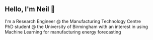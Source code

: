 <h2>Hello, I'm Neil 👋</h2>

I'm a Research Engineer @ the Manufacturing Technology Centre <br>
PhD student @ the University of Birmingham with an interest in using Machine Learning for manufacturing energy forecasting
